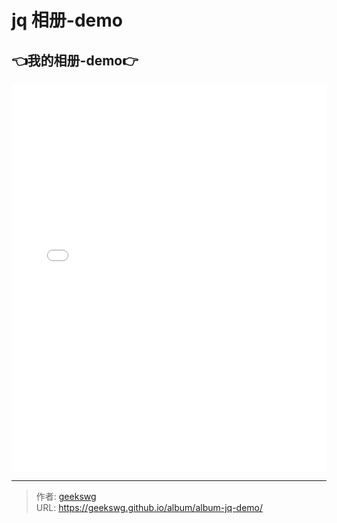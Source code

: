 # jq 相册-demo

<!--more-->
<!DOCTYPE html>
<html lang="zh">

<head>
  <meta charset="UTF-8">
  <meta name="viewport" content="width=device-width, initial-scale=1.0">
  <title>html -title</title>
  <style>
    
  </style>
</head>
<body>
  <h2>👈我的相册-demo👉</h2>
  <iframe allowtransparency="true" frameborder="0" width="100%" height="620px" scrolling="no" src="/funs/album/album-jq/index.html"></iframe>
</body>
</html>

---

> 作者: [geekswg](https://geekswg.github.io)  
> URL: https://geekswg.github.io/album/album-jq-demo/  

